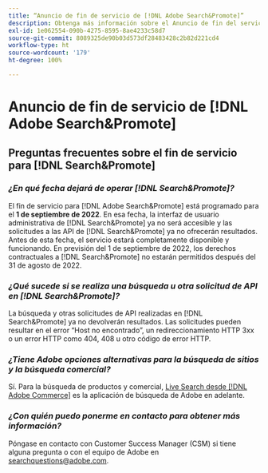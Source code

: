 ```yaml
---
title: “Anuncio de fin de servicio de [!DNL Adobe Search&Promote]”
description: Obtenga más información sobre el Anuncio de fin del servicio de  [!DNL Adobe Search&Promote] .
exl-id: 1e062554-090b-4275-8595-8ae4233c58d7
source-git-commit: 8089325de90b03d573df28483428c2b82d221cd4
workflow-type: ht
source-wordcount: '179'
ht-degree: 100%

---
```


# Anuncio de fin de servicio de [!DNL Adobe Search&Promote]

## Preguntas frecuentes sobre el fin de servicio para [!DNL Search&Promote]

### **_¿En qué fecha dejará de operar [!DNL Search&Promote]?_**

El fin de servicio para [!DNL Adobe Search&Promote] está programado para el **1 de septiembre de 2022**. En esa fecha, la interfaz de usuario administrativa de [!DNL Search&Promote] ya no será accesible y las solicitudes a las API de [!DNL Search&Promote] ya no ofrecerán resultados. Antes de esta fecha, el servicio estará completamente disponible y funcionando. En previsión del 1 de septiembre de 2022, los derechos contractuales a [!DNL Search&Promote] no estarán permitidos después del 31 de agosto de 2022.

### **_¿Qué sucede si se realiza una búsqueda u otra solicitud de API en [!DNL Search&Promote]?_**

La búsqueda y otras solicitudes de API realizadas en [!DNL Search&Promote] ya no devolverán resultados. Las solicitudes pueden resultar en el error “Host no encontrado”, un redireccionamiento HTTP 3xx o un error HTTP como 404, 408 u otro código de error HTTP.

### **_¿Tiene Adobe opciones alternativas para la búsqueda de sitios y la búsqueda comercial?_**

Sí. Para la búsqueda de productos y comercial, [Live Search desde [!DNL Adobe Commerce]](https://devdocs.magento.com/live-search/overview.html) es la aplicación de búsqueda de Adobe en adelante.

<!-- ### **_Can Adobe recommend any frameworks or platforms that offer features similar to Search&Promote?_**

  Yes. If the Search&Promote feature is critical to your marketing strategy, consider the many open-source frameworks that exist to power search, including [Apache Solr](https://solr.apache.org/) and [Elastic Free and Open](https://www.elastic.co/about/free-and-open).  

  Also, both [AWS](https://aws.amazon.com/cloudsearch/) and [Microsoft&reg; Azure](https://azure.microsoft.com/en-us/services/search/) provide cloud-native search capabilities on their respective cloud platforms. You can integrate both options into Adobe Experience Manager Sites to power site search and more. -->

### **_¿Con quién puedo ponerme en contacto para obtener más información?_**

Póngase en contacto con Customer Success Manager (CSM) si tiene alguna pregunta o con el equipo de Adobe en [searchquestions@adobe.com](mailto:searchquestions@adobe.com).
